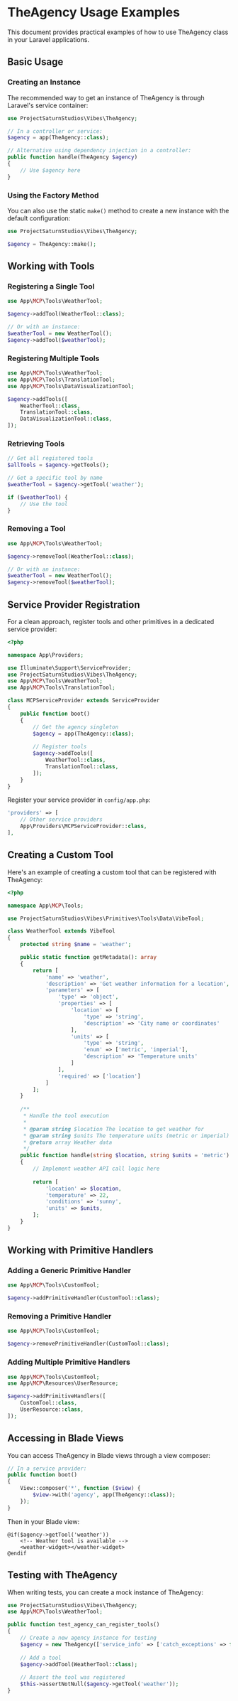 # TheAgency Usage Examples

This document provides practical examples of how to use TheAgency class in your Laravel applications.

## Basic Usage

### Creating an Instance

The recommended way to get an instance of TheAgency is through Laravel's service container:

```php
use ProjectSaturnStudios\Vibes\TheAgency;

// In a controller or service:
$agency = app(TheAgency::class);

// Alternative using dependency injection in a controller:
public function handle(TheAgency $agency)
{
    // Use $agency here
}
```

### Using the Factory Method

You can also use the static `make()` method to create a new instance with the default configuration:

```php
use ProjectSaturnStudios\Vibes\TheAgency;

$agency = TheAgency::make();
```

## Working with Tools

### Registering a Single Tool

```php
use App\MCP\Tools\WeatherTool;

$agency->addTool(WeatherTool::class);

// Or with an instance:
$weatherTool = new WeatherTool();
$agency->addTool($weatherTool);
```

### Registering Multiple Tools

```php
use App\MCP\Tools\WeatherTool;
use App\MCP\Tools\TranslationTool;
use App\MCP\Tools\DataVisualizationTool;

$agency->addTools([
    WeatherTool::class,
    TranslationTool::class,
    DataVisualizationTool::class,
]);
```

### Retrieving Tools

```php
// Get all registered tools
$allTools = $agency->getTools();

// Get a specific tool by name
$weatherTool = $agency->getTool('weather');

if ($weatherTool) {
    // Use the tool
}
```

### Removing a Tool

```php
use App\MCP\Tools\WeatherTool;

$agency->removeTool(WeatherTool::class);

// Or with an instance:
$weatherTool = new WeatherTool();
$agency->removeTool($weatherTool);
```

## Service Provider Registration

For a clean approach, register tools and other primitives in a dedicated service provider:

```php
<?php

namespace App\Providers;

use Illuminate\Support\ServiceProvider;
use ProjectSaturnStudios\Vibes\TheAgency;
use App\MCP\Tools\WeatherTool;
use App\MCP\Tools\TranslationTool;

class MCPServiceProvider extends ServiceProvider
{
    public function boot()
    {
        // Get the agency singleton
        $agency = app(TheAgency::class);
        
        // Register tools
        $agency->addTools([
            WeatherTool::class,
            TranslationTool::class,
        ]);
    }
}
```

Register your service provider in `config/app.php`:

```php
'providers' => [
    // Other service providers
    App\Providers\MCPServiceProvider::class,
],
```

## Creating a Custom Tool

Here's an example of creating a custom tool that can be registered with TheAgency:

```php
<?php

namespace App\MCP\Tools;

use ProjectSaturnStudios\Vibes\Primitives\Tools\Data\VibeTool;

class WeatherTool extends VibeTool
{
    protected string $name = 'weather';

    public static function getMetadata(): array
    {
        return [
            'name' => 'weather',
            'description' => 'Get weather information for a location',
            'parameters' => [
                'type' => 'object',
                'properties' => [
                    'location' => [
                        'type' => 'string',
                        'description' => 'City name or coordinates'
                    ],
                    'units' => [
                        'type' => 'string',
                        'enum' => ['metric', 'imperial'],
                        'description' => 'Temperature units'
                    ]
                ],
                'required' => ['location']
            ]
        ];
    }
    
    /**
     * Handle the tool execution
     *
     * @param string $location The location to get weather for
     * @param string $units The temperature units (metric or imperial)
     * @return array Weather data
     */
    public function handle(string $location, string $units = 'metric'): array
    {
        // Implement weather API call logic here
        
        return [
            'location' => $location,
            'temperature' => 22,
            'conditions' => 'sunny',
            'units' => $units,
        ];
    }
}
```

## Working with Primitive Handlers

### Adding a Generic Primitive Handler

```php
use App\MCP\Tools\CustomTool;

$agency->addPrimitiveHandler(CustomTool::class);
```

### Removing a Primitive Handler

```php
use App\MCP\Tools\CustomTool;

$agency->removePrimitiveHandler(CustomTool::class);
```

### Adding Multiple Primitive Handlers

```php
use App\MCP\Tools\CustomTool;
use App\MCP\Resources\UserResource;

$agency->addPrimitiveHandlers([
    CustomTool::class,
    UserResource::class,
]);
```

## Accessing in Blade Views

You can access TheAgency in Blade views through a view composer:

```php
// In a service provider:
public function boot()
{
    View::composer('*', function ($view) {
        $view->with('agency', app(TheAgency::class));
    });
}
```

Then in your Blade view:

```blade
@if($agency->getTool('weather'))
    <!-- Weather tool is available -->
    <weather-widget></weather-widget>
@endif
```

## Testing with TheAgency

When writing tests, you can create a mock instance of TheAgency:

```php
use ProjectSaturnStudios\Vibes\TheAgency;
use App\MCP\Tools\WeatherTool;

public function test_agency_can_register_tools()
{
    // Create a new agency instance for testing
    $agency = new TheAgency(['service_info' => ['catch_exceptions' => false]]);
    
    // Add a tool
    $agency->addTool(WeatherTool::class);
    
    // Assert the tool was registered
    $this->assertNotNull($agency->getTool('weather'));
}
``` 
